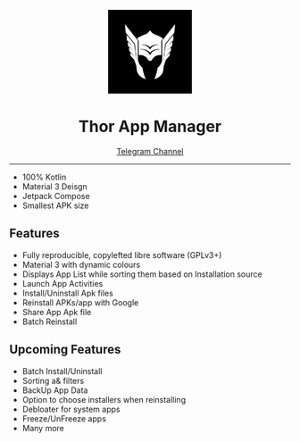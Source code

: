 
<p align="center">
  <img src="app/src/main/thor_icon-playstore.png" alt="Thor Logo" height="150dp">
</p>


<h1 align="center">Thor App Manager</h1>

<p align=center>
  <a href="https://t.me/thorAppDev">Telegram Channel</a>
</p>


---

* 100% Kotlin 
* Material 3 Deisgn 
* Jetpack Compose
* Smallest APK size

## Features
- Fully reproducible, copylefted libre software (GPLv3+)
- Material 3 with dynamic colours
- Displays App List while sorting them based on Installation source
- Launch App Activities
- Install/Uninstall Apk files
- Reinstall APKs/app with Google
- Share App Apk file
- Batch Reinstall

## Upcoming Features
- Batch Install/Uninstall
- Sorting a& filters
- BackUp App Data
- Option to choose installers when reinstalling
- Debloater for system apps
- Freeze/UnFreeze apps
- Many more
